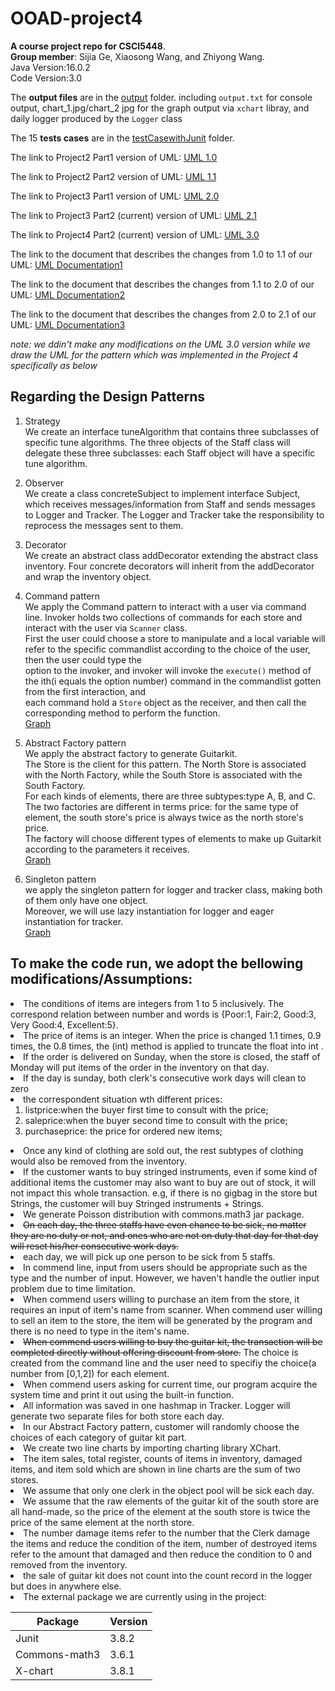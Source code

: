 # OOAD-project4
**A course project repo for CSCI5448**. <br>
**Group member**: Sijia Ge, Xiaosong Wang, and Zhiyong Wang.<br>
Java Version:16.0.2 <br>
Code Version:3.0 <br>

The **output files** are in the [output](https://github.com/Konic-NLP/OOAD-project/tree/Project4/output) folder. including `output.txt` for console output, chart_1.jpg/chart_2 jpg for the graph output via `xchart` libray, and daily logger produced by the `Logger` class <br>

The 15 **tests cases** are in the [testCasewithJunit](https://github.com/Konic-NLP/OOAD-project/tree/Project4/testCasewithJunit) folder. <br>

The link to Project2 Part1 version of UML:
[UML 1.0](https://drive.google.com/file/d/1DqevxZm52xK2XGYTwmdSzqwT_yVpVpwH/view?usp=sharing)
<br>

The link to Project2 Part2 version of UML:
[UML 1.1](https://drive.google.com/file/d/1VHzqbyiT67pNIZOGk6VxLyTKSjVw6SfF/view?usp=sharing)
<br>

The link to Project3 Part1 version of UML:
[UML 2.0](https://drive.google.com/file/d/1hSDn2l9CgKIbKhYhrpg_vuS4Z9ieeJdF/view?usp=sharing)
<br>

The link to Project3 Part2 (current) version of UML:
[UML 2.1](https://drive.google.com/file/d/1m1sBKMnuXuZXXbP9N78wuhJgt7NsPCx_/view?usp=sharing)
<br>

The link to Project4 Part2 (current) version of UML:
[UML 3.0](https://drive.google.com/file/d/12sm19SfrJttH4s0VWrt7HOuehYth0sI-/view?usp=sharing)
<br>

The link to the document that describes the changes from 1.0 to 1.1 of our UML: 
[UML Documentation1](https://docs.google.com/document/d/1-oRimywqX2OO93JRNCVeBiB7w9DjRaM1/edit?usp=sharing&ouid=107958256533487600087&rtpof=true&sd=true) <br>

The link to the document that describes the changes from 1.1 to 2.0 of our UML: 
[UML Documentation2](https://docs.google.com/document/d/1BesRkDBqgKqdcQbCI5BAd9jSxvViktC3CdPi2sptryk/edit?usp=sharing) <br>

The link to the document that describes the changes from 2.0 to 2.1 of our UML: 
[UML Documentation3](https://docs.google.com/document/d/1SlzilDsgJlP43i0qHNBBo2lF20u1aGkEvNOy1AfkgkM/edit?usp=sharing)<br>

*note: we ddin't make any modifications on the UML 3.0 version while we draw the UML for the pattern which was implemented in the Project 4 specifically as below*  


## Regarding the Design Patterns
1. Strategy  <br>
We create an interface tuneAlgorithm that contains three subclasses of specific tune algorithms. The three objects of the Staff class will delegate these three subclasses: each Staff object will have a specific tune algorithm. <br>

2. Observer  <br>
We create a class concreteSubject to implement interface Subject, which receives messages/information from Staff and sends messages to Logger and Tracker. The Logger and Tracker take the responsibility to reprocess the messages sent to them. <br>

3. Decorator <br>
We create an abstract class addDecorator extending the abstract class inventory. Four concrete decorators will inherit from the addDecorator and wrap the inventory object. <br>

4. Command pattern <br>
We apply the Command pattern to interact with a user via command line. Invoker holds two collections of commands for each store and interact with the user via `Scanner` class.  
First the user could choose a store to manipulate and a local variable will refer to the specific commandlist according to the choice of the user, then the user could type the    
option to the invoker, and invoker will invoke the `execute()` method of the ith(i equals the option number) command in the commandlist gotten from the first interaction, and  
each command hold a `Store` object as the receiver, and then call the corresponding method to perform the function.  
[Graph](https://drive.google.com/file/d/12sm19SfrJttH4s0VWrt7HOuehYth0sI-/view?usp=sharing)


5. Abstract Factory pattern <br>
We apply the abstract factory to generate Guitarkit. <br>
The Store is the client for this pattern. The North Store is associated with the North Factory, while the South Store is associated with the South Factory.<br>
For each kinds of elements, there are three subtypes:type A, B, and C. <br>
The two factories are different in terms price: for the same type of element, the south store's price is always twice as the north store's price. <br> 
The factory will choose different types of elements to make up Guitarkit according to the parameters it receives.<br>
[Graph](https://drive.google.com/file/d/12Ue7KuNTLZ4JPREAdEdONFB4NPhDoO85/view?usp=sharing)

6. Singleton pattern <br>
we apply the singleton pattern for logger and tracker class, making both of them only have one object. <br>
Moreover, we will use lazy instantiation for logger and eager instantiation for tracker.<br>
[Graph](https://drive.google.com/file/d/173fz9efP1HEeUEfT45CkFsxtQu3Q3b9z/view?usp=sharing) <br>

## To make the code run, we adopt the bellowing modifications/Assumptions:
<li> The conditions of items are integers from 1 to 5 inclusively. The correspond relation between number and words is {Poor:1, Fair:2, Good:3, Very Good:4, Excellent:5}.</li>
<li> The price of items is an integer. When the price is changed 1.1 times, 0.9 times, the 0.8 times, the (int) method is applied to truncate the float into int .</li>
<li> If the order is delivered on Sunday, when the store is closed, the staff of Monday will put items of the order in the inventory on that day.</li>
<li> If the day is sunday, both clerk's consecutive work days will clean to zero</li>
<li> the correspondent situation wth different prices: 
  <ol> 
    <li>listprice:when the buyer first time to consult with the price;</li>
    <li>saleprice:when the buyer second time to consult with the price;</li>
    <li>purchaseprice: the price for ordered new items;</li>
    </ol>

<li> Once any kind of clothing are sold out, the rest subtypes of clothing would also be removed from the inventory. </li>
<li> If the customer wants to buy stringed instruments, even if some kind of additional items the customer may also want to buy are out of stock, it will not impact this whole transaction. e.g, if there is no gigbag in the store but Strings, the customer will buy Stringed instruments + Strings.</li>
<li> We generate Poisson distribution with commons.math3 jar package.</li>
<li><strike>On each day, the three staffs have even chance to be sick, no matter they are no duty or not, and ones who are not on duty that day for that day will reset his/her consecutive work days.</strike></li>  

<li> each day, we will pick up one person to be sick from 5 staffs.
<li>In commend line, input from users should be appropriate such as the type and the number of input. However, we haven't handle the outlier input problem due to time limitation.</li>
<li>When commend users willing to purchase an item from the store, it requires an input of item's name from scanner. When commend user willing to sell an item to the store, the item will be generated by the program and there is no need to type in the item's name.</li>

<li><strike>When commend users willing to buy the guitar kit, the transaction will be completed directly without offering discount from store.</strike>  The choice is created from the command line and the user need to specifiy the choice(a number from [0,1,2]) for each element.</li>
<li>When commend users asking for current time, our program acquire the system time and print it out using the built-in function.</li>
<li>All information was saved in one hashmap in Tracker. Logger will generate two separate files for both store each day.</li>
<li>In our Abstract Factory pattern, customer will randomly choose the choices of each category of guitar kit part.</li>
<li>We create two line charts by importing charting library XChart.</li>
<li>The item sales, total register, counts of items in inventory, damaged items, and item sold which are shown in line charts are the sum of two stores.</li>
<li>We assume that only one clerk in the object pool will be sick each day.</li>
<li>We assume that the raw elements of the guitar kit of the south store are all hand-made, so the price of the element at the south store is twice the price of the same element at the north store.</li>
<li>The number damage items refer to the number that the Clerk damage the items and reduce the condition of the item, number of destroyed items refer to the amount that damaged and then reduce the condition to 0 and removed from the inventory.</li>

<li> the sale of guitar kit does not count into the count record in the logger but does in anywhere else.</li>
<li> The external package we are currently using in the project:  </li>
  
| Package     |  Version    |
| ----------- | ----------- |
|  Junit      | 3.8.2       |
|Commons-math3| 3.6.1       |
|X-chart      | 3.8.1       |


